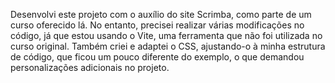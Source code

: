 Desenvolvi este projeto com o auxílio do site Scrimba, como parte de um curso oferecido lá. No entanto, precisei realizar várias modificações no código, já que estou usando o Vite, uma ferramenta que não foi utilizada no curso original. Também criei e adaptei o CSS, ajustando-o à minha estrutura de código, que ficou um pouco diferente do exemplo, o que demandou personalizações adicionais no projeto.
